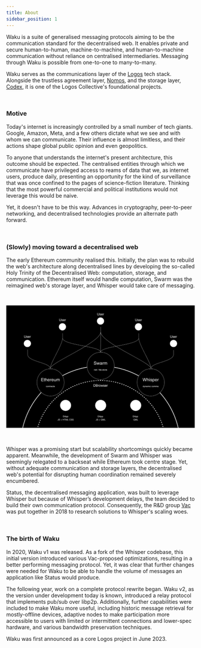 ```yaml
---
title: About
sidebar_position: 1
---
```


Waku is a suite of generalised messaging protocols aiming to be the communication standard for the decentralised web. It enables private and secure human-to-human, machine-to-machine, and human-to-machine communication without reliance on centralised intermediaries. Messaging through Waku is possible from one-to-one to many-to-many.

Waku serves as the communications layer of the [Logos](https://logos.co/) tech stack. Alongside the trustless agreement layer, [Nomos](http://www.nomos.tech), and the storage layer, [Codex](http://www.codex.storage), it is one of the Logos Collective's foundational projects. 

<br/>

### Motive

Today's internet is increasingly controlled by a small number of tech giants. Google, Amazon, Meta, and a few others dictate what we see and with whom we can communicate. Their influence is almost limitless, and their actions shape global public opinion and even geopolitics. 

To anyone that understands the internet's present architecture, this outcome should be expected. The centralised entities through which we communicate have privileged access to reams of data that we, as internet users, produce daily, presenting an opportunity for the kind of surveillance that was once confined to the pages of science-fiction literature. Thinking that the most powerful commercial and political institutions would not leverage this would be naive. 

Yet, it doesn't have to be this way. Advances in cryptography, peer-to-peer networking, and decentralised technologies provide an alternate path forward.

<br/>

### (Slowly) moving toward a decentralised web

The early Ethereum community realised this. Initially, the plan was to rebuild the web's architecture along decentralised lines by developing the so-called Holy Trinity of the Decentralised Web: computation, storage, and communication. Ethereum itself would handle computation, Swarm was the reimagined web's storage layer, and Whisper would take care of messaging.

<br/>

![history](/subpages/history.png)

<br/>

Whisper was a promising start but scalability shortcomings quickly became apparent. Meanwhile, the development of Swarm and Whisper was seemingly relegated to a backseat while Ethereum took centre stage. Yet, without adequate communication and storage layers, the decentralised web's potential for disrupting human coordination remained severely encumbered.

Status, the decentralised messaging application, was built to leverage Whisper but because of Whisper’s development delays, the team decided to build their own communication protocol. Consequently, the R&D group [Vac](https://vac.dev/) was put together in 2018 to research solutions to Whisper's scaling woes.


<br/>

### The birth of Waku

In 2020, Waku v1 was released. As a fork of the Whisper codebase, this initial version introduced various Vac-proposed optimizations, resulting in a better performing messaging protocol. Yet, it was clear that further changes were needed for Waku to be able to handle the volume of messages an application like Status would produce.  

The following year, work on a complete protocol rewrite began. Waku v2, as the version under development today is known, introduced a relay protocol that implements pub/sub over libp2p. Additionally, further capabilities were included to make Waku more useful, including historic message retrieval for mostly-offline devices, adaptive nodes to make participation more accessible to users with limited or intermittent connections and lower-spec hardware, and various bandwidth preservation techniques.   

Waku was first announced as a core Logos project in June 2023.
  
